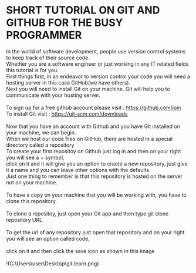 # SHORT TUTORIAL ON GIT AND GITHUB FOR THE BUSY PROGRAMMER
In the world of software development, people use version control systems to keep track of their source code.<br>
Whether you are a software engineer or just working in any IT related fields this tutorial is for you.<br>
First things first, in an endeavor to version control your code you will need a hosting server in this case GitHub(we have others).<br>
Next you will need to install Git on your machine. Git will help you to communicate with your hosting server.<br>
<br>
To sign up for a free github account please visit : https://github.com/join <br>
To install Git visit : https://git-scm.com/downloads <br><br>
Now that you have an account with Github and you have Git installed on your machine, we can begin.<br>
When we host our code files on GitHub, there are hosted in a special directory called a repository<br>
To create your first repositoy on Github just log in and then on your right you will see a + symbol,<br>
 click on it and it will give you an option to craete a new repository, just give it a name and you can leave other options with the defaults.<br>
 Just one thing to remember is that this repository is hosted on the server not on your machine.<br><br>
 To have a copy on your machine that you will be working with, you have to clone this repository.<br><br>
 To clone a repositoy, just open your Git app and then type git clone repository URL <br><br>
 To get the url of any repository just open that repository and on your right you will see an option called code,<br><br>
 click on it and then click the save icon as shown in this image <br><br>!(C:\Users\user\Desktop\git learn.png)<br>




